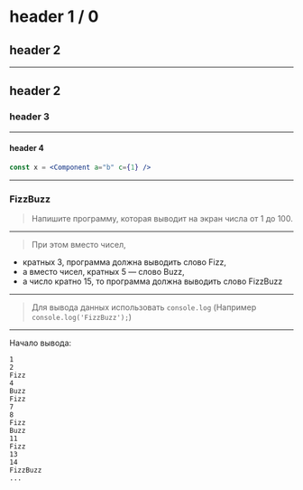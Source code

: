 # header 1 / 0
## header 2

---

## header 2

### header 3

---

#### header 4

```jsx [1-4]
const x = <Component a="b" c={1} />
```

---

### FizzBuzz

>Напишите программу, которая выводит на экран числа от 1 до 100. 

---


> При этом вместо чисел, 
- кратных 3, программа должна выводить слово Fizz, 
- а вместо чисел, кратных 5 — слово Buzz,
- a число кратно 15, то программа должна выводить слово FizzBuzz

---

> Для вывода данных использовать `console.log` (Например `console.log('FizzBuzz');`)

---

Начало вывода:

```
1
2
Fizz
4
Buzz
Fizz
7
8
Fizz
Buzz
11
Fizz
13
14
FizzBuzz
...

````